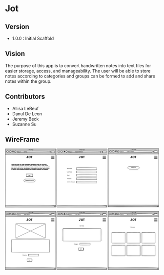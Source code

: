 # Jot

## Version
- 1.0.0 : Initial Scaffold

## Vision
The purpose of this app is to convert handwritten notes into text files for easier storage, access, and manageability. The user will be able to store notes according to categories and groups can be formed to add and share notes within the group.

## Contributors
- Allisa LeBeuf
- Danul De Leon
- Jeremy Beck
- Suzanne Su

## WireFrame
![Wireframe](/assets/Jot_wireframe.png)
